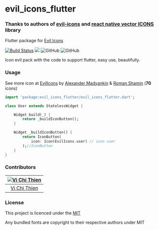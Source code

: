 # evil_icons_flutter

### Thanks to authors of [evil-icons](https://github.com/evil-icons/evil-icons) and [react native vector ICONS](https://github.com/oblador/react-native-vector-icons) library

Flutter package for [Evil Icons](http://evil-icons.io/)

[![Build Status](https://travis-ci.com/tvc12/evil_icons_flutter.svg?branch=master)](https://travis-ci.com/tvc12/evil_icons_flutter)
![](https://img.shields.io/github/contributors/tvc12/evil_icons_flutter.svg)
![GitHub](https://img.shields.io/github/license/tvc12/evil_icons_flutter.svg)
![GitHub](https://img.shields.io/github/license/tvc12/evil_icons_flutter.svg)

Icon evil pack with the code to support flutter, easy use, beautifully.

### Usage

See more icon at [EvilIcons](http://evil-icons.io/) by [Alexander Madyankin](https://github.com/outpunk) & [Roman Shamin](https://twitter.com/romanshamin) (**70** icons)

```dart
import 'package:evil_icons_flutter/evil_icons_flutter.dart';

class User extends StatelessWidget {

    Widget build(_) {
        return _buildIconButton();
    }

    Widget _buildIconButton() {
        return IconButton(
            icon: Icon(EvilIcons.user) // icon user
        );//IconButton
    }
}

```

### Contributors

| [![Vi Chi Thien](https://github.com/tvc12.png?size=100)](https://github.com/tvc12) |
| :---: |
| [Vi Chi Thien](https://github.com/tvc12) |

### License

This project is licenced under the [MIT]()

Any bundled fonts are copyright to their respective authors under MIT